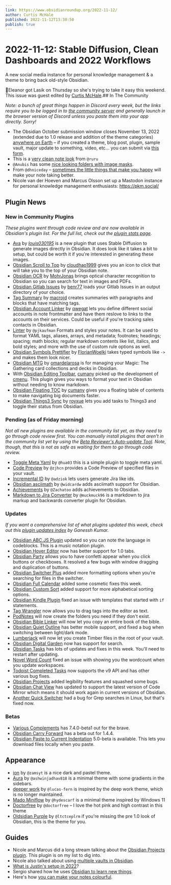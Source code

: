 ```yaml
---
link: https://www.obsidianroundup.org/2022-11-12/
author: Curtis McHale
published: 2022-11-12T13:30:50
publish: true
---
```


# 2022-11-12: Stable Diffusion, Clean Dashboards and 2022 Workflows
A new social media instance for personal knowledge management & a theme to bring back old-style Obsidian.

💎Eleanor got Lasik on Thursday so she's trying to take it easy this weekend. This issue was guest edited by [Curtis McHale](https://curtismchale.ca).## In The Community

_Note: a bunch of great things happen in Discord every week, but the links require you to be logged in to [the community server](https://obsidian.md/community) and generally launch in the browser version of Discord unless you paste them into your app directly. Sorry!_ 

* The Obsidian October submission window closes November 13, 2022 (extended due to 1.0 release and addition of the theme categories) [anywhere on Earth](https://en.wikipedia.org/wiki/Anywhere_on_Earth) – if you created a theme, blog post, plugin, sample vault, major update to something, video, etc... you can submit via [this form](https://airtable.com/shraMn6xDv4LwgRvA).
* This is a [very clean note look](https://discord.com/channels/686053708261228577/744933215063638183/1040346301331669012) from `@ruru`
* `@Anubis` has some [nice looking folders with image masks](https://discord.com/channels/686053708261228577/744933215063638183/1040069917728317450).
* From `@dhniceday` – [sometimes the little things that make you happy](https://discord.com/channels/686053708261228577/744933215063638183/1038941359081533440) will make your note taking better.
* Nicole van der Hoeven and Marcus Olsson set up a Mastodon instance for personal knowledge management enthusiasts: <https://pkm.social/>

## Plugin News

### New in Community Plugins

_These plugins went through code review and are now available in Obsidian's plugin list._ _For the full list, check out the [plugin stats page](https://obsidian-plugin-stats.vercel.app/new)._

* [Ava](https://github.com/louis030195/obsidian-ava) by [_louis030195_](https://github.com/louis030195) is a new plugin that uses Stable Diffusion to generate images directly in Obsidian. It does look like it takes a bit to setup, but could be worth it if you're interested in generating these images.
* [Obsidian Scroll to Top](https://github.com/cloudhao1999/obsidian-scroll-to-top-plugin) by [cloudhao1999](https://github.com/cloudhao1999) gives you an icon to click that will take you to the top of your Obsidian note.
* [Obsidian OCR](https://github.com/MohrJonas/obsidian-ocr) by [MohrJonas](https://github.com/MohrJonas) brings optical character recognition to Obsidian so you can search for text in images and PDFs.
* [Obsidian Gitlab Issues](https://github.com/benr77/obsidian-gitlab-issues) by [benr77](https://github.com/benr77) loads your Gitlab Issues in an output directory of your choice.
* [Tag Summary](https://github.com/macrojd/tag-summary) by [macrojd](https://github.com/macrojd) creates summaries with paragraphs and blocks that have matching tags.
* [Obsidian Account Linker](https://github.com/qwegat/Obsidian-Account-Linker) by [qwegat](https://github.com/qwegat) lets you define different social accounts in note frontmatter and have them reslove to links to the accounts on their services. Could be useful if you're tracking sales contacts in Obsidian.
* [Linter](https://github.com/platers/obsidian-linter) by `@pjkaufman` Formats and styles your notes. It can be used to format YAML tags, aliases, arrays, and metadata; footnotes; headings; spacing; math blocks; regular markdown contents like list, italics, and bold styles; and more with the use of custom rule options as well.
* [Obsidian Symbols Prettifier](https://github.com/FlorianWoelki/obsidian-symbols-prettifier) by [FlorianWoelki](https://github.com/FlorianWoelki) takes typed symbols like `->` and makes them look nicer.
* [Obsidian MTG](https://github.com/omardelarosa/obsidian-mtg) by [omardelarosa](https://github.com/omardelarosa) is for managing your Magic: The Gathering card collections and decks in Obsidian.
* With [Obsidian Editing Toolbar](https://github.com/cumany/obsidian-editing-toolbar), [cumany](https://github.com/cumany) picked up the development of [cmenu](https://github.com/chetachiezikeuzor/cMenu-Plugin). This plugin gives you ways to format your text in Obsidian without needing to know markdown.
* [Obsidian Floating TOC](https://github.com/cumany/obsidian-floating-toc-plugin) by [cumany](https://github.com/cumany) gives you a floating table of contents to make navigating big documents faster.
* [Obsidian Things3 Sync](https://github.com/royxue/obsidian-things3-sync) by [royxue](https://github.com/royxue) lets you add tasks to Things3 and toggle their status from Obsidian.

### Pending (as of Friday morning)

_Not all new plugins are available in the community list yet, as they need to go through code review first. You can manually install plugins that aren't in the community list yet by using the [Beta Reviewer's Auto-update Tool](https://github.com/TfTHacker/obsidian42-brat). Note, though, that this is not as safe as waiting for them to go through code review._

* [Toggle Meta Yaml](https://github.com/hua03/obsidian-toggle-meta-yaml-plugin) by `@hua03` this is a simple plugin to toggle meta yaml.
* [Code Preview](https://github.com/zjhcn/obsidian-code-preview) by `@zjhcn` provides a Code Preview of specified files in your vault.
* [Incremental ID](https://github.com/adziok/obsidian-incremental-id) by `@adziok` lets users generate Jira like ids.
* [Obsidian asciimath](https://github.com/widcardw/obsidian-asciimath) by `@widcardw` adds asciimath support for Obsidian.
* [Achievements](https://github.com/Zachatoo/obsidian-achievements) by `@Zachatoo` adds achievements to Obsidian.
* [Markdown to Jira Converter](https://github.com/muckmuck96/obsidian-md-to-jira) by `@muckmuck96` is a markdown to jira markup and backwards converter plugin for Obsidian.

### Updates

_If you want a comprehensive list of what plugins updated this week, check out this [plugin updates index](https://obsidian-plugin-stats.vercel.app/updates) by Ganessh Kumar._

* [Obsidian ABC.JS Plugin](https://github.com/abcjs-music/obsidian-plugin-abcjs) updated so you can note the language in codeblocks. This is a music notation plugin.
* [Obsidian Hover Editor](https://github.com/nothingislost/obsidian-hover-editor) now has better support for 1.0 tabs.
* [Obsidian Party](https://github.com/shap-po/obsidian-party) allows you to have confetti appear when you click buttons or checkboxes. It resolved a few bugs with window dragging and duplication of buttons.
* [Obsidian Switcher Plus](https://github.com/darlal/obsidian-switcher-plus/releases) added more formatting options when you're searching for files in the switcher.
* [Obsidian Full Calendar](https://github.com/davish/obsidian-full-calendar/releases) added some cosmetic fixes this week.
* [Obsidian Custom Sort](https://github.com/SebastianMC/obsidian-custom-sort/releases) added support for more alphabetical sorting options.
* [Obsidian Kindle Plugin](https://github.com/hadynz/obsidian-kindle-plugin/releases) fixed an issue with templates that started with `if` statements.
* [Tag Wrangler](https://github.com/pjeby/tag-wrangler/releases) now allows you to drag tags into the editor as text.
* [PodNotes](https://github.com/chhoumann/podnotes/releases) will now create the folders you need if they don't exist.
* [Obsidian Bible Linker](https://github.com/kuchejak/obsidian-bible-linker-plugin/releases) will now let you copy an entire book of the bible.
* [Obsidian Quiet Outline](https://github.com/guopenghui/obsidian-quiet-outline/releases) has better mobile support, and fixed a bug when switching between light/dark mode.
* [Lumberjack](https://github.com/ryanjamurphy/lumberjack-obsidian/releases) will now let you create Timber files in the root of your vault.
* [Obsidian Digital Garden](https://github.com/oleeskild/obsidian-digital-garden/releases) now has support for search.
* [Obsidian Tasks](https://github.com/obsidian-tasks-group/obsidian-tasks/releases) has lots of updates and fixes in this week. You'll need to restart after updating.
* [Novel Word Count](https://github.com/isaaclyman/novel-word-count-obsidian/releases) fixed an issue with showing you the wordcount when you update workspaces.
* [Todoist Completed Tasks](https://github.com/Ledaryy/obsidian-todoist-completed-tasks/releases) now supports the v9 API and has other various bug fixes.
* [Obsidian Projects](https://github.com/marcusolsson/obsidian-projects/releases) added legibility features and squashed some bugs.
* [Obsidian Chat View](https://github.com/adifyr/obsidian-chat-view/releases) has updated to support the latest version of Code Mirror which means it should work again in current versions of Obsidian.
* [Another Quick Switcher](https://github.com/tadashi-aikawa/obsidian-another-quick-switcher/releases) had a bug for Grep searches in Linux, but that's fixed now.

### Betas

* [Various Complements](https://github.com/tadashi-aikawa/obsidian-various-complements-plugin/releases/tag/7.4.0-beta1) has 7.4.0-beta1 out for the brave.
* [Obsidian Carry Forward](https://github.com/jglev/obsidian-carry-forward/releases) has a beta out for 1.4.4.
* [Obsidian Paste to Current Indentation](https://github.com/jglev/obsidian-paste-to-current-indentation/releases) 5.0-beta is available. This lets you download files locally when you paste.

## Appearance

* [ion](https://github.com/zamsyt/obsidian-ion) by `@zamsyt` is a nice dark and pastel theme.
* [Aura](https://github.com/ashwinjadhav818/obsidian-aura) by `@ashwinjadhav818` is a minimal theme with some gradients in the sidebars.
* [deeper work](https://github.com/lucas-fern/obsidian-deeper-work-theme) by `@lucas-fern` is inspired by the deep work theme, which is no longer maintained.
* [Mado Miniflow](https://github.com/hydescarf/Obsidian-Theme-Mado-11) by `@hydescarf` is a minimal theme inspired by Windows 11
* [Doctorfree](https://github.com/doctorfree/Obsidian-Doctorfree) by `@doctorfree` – I love the hot pink and high contrast in this theme
* [Oldsidian Purple](https://github.com/ltctceplrm/oldsidian-purple) by `@ltctceplrm` if you're missing the pre 1.0 look of Obsidian, this is the theme for you.

## Guides

* Nicole and Marcus did a long stream talking about the [Obsidian Projects plugin](https://www.youtube.com/watch?v=LdaMe2rzAW8&t=326s). This plugin is on my list to dig into.
* Nicole also talked about using [multiple vaults in Obsidian](https://www.youtube.com/watch?v=IV3PHeyCHvc).
* [What is Justin's setup in 2022](https://www.youtube.com/watch?v=UBDIevN_iZk&list=WL&index=5)?
* Sergio shared how he uses [Obsidian to learn new things](https://www.youtube.com/watch?v=DwSNZEW6jCU&list=WL&index=2).
* Here's how [you can make your notes colourful](https://www.youtube.com/watch?v=sBDkNXLRSFw&list=WL&index=3).

## 

